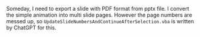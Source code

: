 Someday, I need to export a slide with PDF format from pptx file. I convert the simple animation into multi slide pages. However the page numbers are messed up, so `UpdateSlideNumbersAndContinueAfterSelection.vba` is written by ChatGPT for this.
